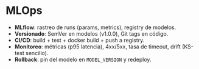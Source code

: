 # MLOps

- **MLflow**: rastreo de runs (params, metrics), registry de modelos.
- **Versionado**: SemVer en modelos (v1.0.0), Git tags en código.
- **CI/CD**: build + test + docker build + push a registry.
- **Monitoreo**: métricas (p95 latencia), 4xx/5xx, tasa de timeout, drift (KS-test sencillo).
- **Rollback**: pin del modelo en `MODEL_VERSION` y redeploy.
